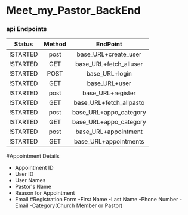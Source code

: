 # Meet_my_Pastor_BackEnd
### api Endpoints
|Status    |    Method    |            EndPoint    |
| :-----:  | :----------: | :--------------------: |
|!STARTED  |     post     | base_URL+create_user   |
|!STARTED  |     GET      |  base_URL+fetch_alluser|
| !STARTED |     POST     | base_URL+login         |
|!STARTED  |     GET      | base_URL+user          |
| !STARTED |     post     | base_URL+register      |
| !STARTED |     GET      | base_URL+fetch_allpasto|
| !STARTED |     post     | base_URL+appo_category |
| !STARTED |     GET      | base_URL+appo_category |
| !STARTED |     post     | base_URL+appointment   |
| !STARTED |     GET      | base_URL+appointments  |




#Appointment Details
 - Appointment ID
 - User ID
 - User Names
 - Pastor's Name
 - Reason for Appointment
 - Email
#Registration Form
 -First Name
 -Last Name
 -Phone Number
 -Email
 -Category(Church Member or Pastor)
